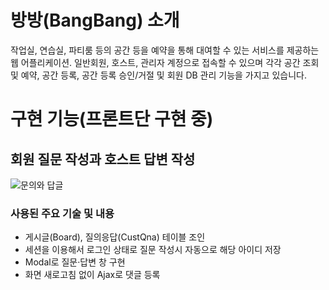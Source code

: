 # 방방(BangBang) 소개
작업실, 연습실, 파티룸 등의 공간 등을 예약을 통해 대여할 수 있는 서비스를 제공하는 웹 어플리케이션. 일반회원, 호스트, 관리자 계정으로 접속할 수 있으며 각각 공간 조회 및 예약, 공간 등록, 공간 등록 승인/거절 및 회원 DB 관리 기능을 가지고 있습니다.
# 구현 기능(프론트단 구현 중)
## 회원 질문 작성과 호스트 답변 작성
![문의와 답글](https://user-images.githubusercontent.com/77215614/134182265-f4d8d439-6863-4fb8-b326-50828534dd67.gif)
### 사용된 주요 기술 및 내용
- 게시글(Board), 질의응답(CustQna) 테이블 조인
- 세션을 이용해서 로그인 상태로 질문 작성시 자동으로 해당 아이디 저장
- Modal로 질문·답변 창 구현
- 화면 새로고침 없이 Ajax로 댓글 등록
